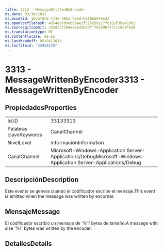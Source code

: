 ```yaml
---
title: 3313 - MessageWrittenByEncoder
ms.date: 03/30/2017
ms.assetid: abdb7db5-373e-4862-b53d-befbb0949e32
ms.openlocfilehash: 4054eb7d66665ae2f525cbb127f6182f3be41002
ms.sourcegitcommit: 3d5d33f384eeba41b2dff79d096f47ccc8d8f03d
ms.translationtype: MT
ms.contentlocale: es-ES
ms.lasthandoff: 05/04/2018
ms.locfileid: "33458239"
---
```

# <a name="3313---messagewrittenbyencoder"></a><span data-ttu-id="7df50-102">3313 - MessageWrittenByEncoder</span><span class="sxs-lookup"><span data-stu-id="7df50-102">3313 - MessageWrittenByEncoder</span></span>
## <a name="properties"></a><span data-ttu-id="7df50-103">Propiedades</span><span class="sxs-lookup"><span data-stu-id="7df50-103">Properties</span></span>  
  
|||  
|-|-|  
|<span data-ttu-id="7df50-104">Id.</span><span class="sxs-lookup"><span data-stu-id="7df50-104">ID</span></span>|<span data-ttu-id="7df50-105">3313</span><span class="sxs-lookup"><span data-stu-id="7df50-105">3313</span></span>|  
|<span data-ttu-id="7df50-106">Palabras clave</span><span class="sxs-lookup"><span data-stu-id="7df50-106">Keywords</span></span>|<span data-ttu-id="7df50-107">Canal</span><span class="sxs-lookup"><span data-stu-id="7df50-107">Channel</span></span>|  
|<span data-ttu-id="7df50-108">Nivel</span><span class="sxs-lookup"><span data-stu-id="7df50-108">Level</span></span>|<span data-ttu-id="7df50-109">Información</span><span class="sxs-lookup"><span data-stu-id="7df50-109">Information</span></span>|  
|<span data-ttu-id="7df50-110">Canal</span><span class="sxs-lookup"><span data-stu-id="7df50-110">Channel</span></span>|<span data-ttu-id="7df50-111">Microsoft-Windows-Application Server-Applications/Debug</span><span class="sxs-lookup"><span data-stu-id="7df50-111">Microsoft-Windows-Application Server-Applications/Debug</span></span>|  
  
## <a name="description"></a><span data-ttu-id="7df50-112">Descripción</span><span class="sxs-lookup"><span data-stu-id="7df50-112">Description</span></span>  
 <span data-ttu-id="7df50-113">Este evento se genera cuando el codificador escribe el mensaje.</span><span class="sxs-lookup"><span data-stu-id="7df50-113">This event is emitted when the message was written by encorder.</span></span>  
  
## <a name="message"></a><span data-ttu-id="7df50-114">Mensaje</span><span class="sxs-lookup"><span data-stu-id="7df50-114">Message</span></span>  
 <span data-ttu-id="7df50-115">El codificador escribió un mensaje de '%1' bytes de tamaño.</span><span class="sxs-lookup"><span data-stu-id="7df50-115">A message with size '%1' bytes was written by the encoder.</span></span>  
  
## <a name="details"></a><span data-ttu-id="7df50-116">Detalles</span><span class="sxs-lookup"><span data-stu-id="7df50-116">Details</span></span>
